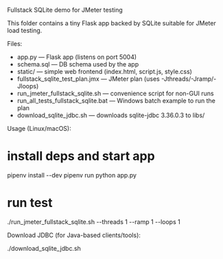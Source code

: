 Fullstack SQLite demo for JMeter testing

This folder contains a tiny Flask app backed by SQLite suitable for JMeter load testing.

Files:
- app.py — Flask app (listens on port 5004)
- schema.sql — DB schema used by the app
- static/ — simple web frontend (index.html, script.js, style.css)
- fullstack_sqlite_test_plan.jmx — JMeter plan (uses -Jthreads/-Jramp/-Jloops)
- run_jmeter_fullstack_sqlite.sh — convenience script for non-GUI runs
- run_all_tests_fullstack_sqlite.bat — Windows batch example to run the plan
- download_sqlite_jdbc.sh — downloads sqlite-jdbc 3.36.0.3 to libs/

Usage (Linux/macOS):

# install deps and start app
pipenv install --dev
pipenv run python app.py

# run test
./run_jmeter_fullstack_sqlite.sh --threads 1 --ramp 1 --loops 1

Download JDBC (for Java-based clients/tools):

./download_sqlite_jdbc.sh

